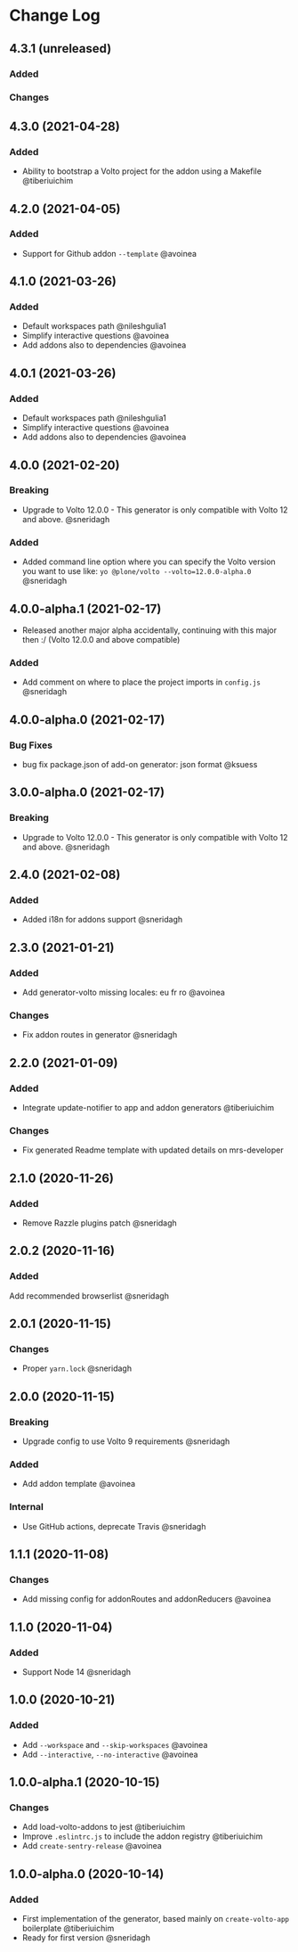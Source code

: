 # Change Log

## 4.3.1 (unreleased)

### Added

### Changes

## 4.3.0 (2021-04-28)

### Added

- Ability to bootstrap a Volto project for the addon using a Makefile @tiberiuichim

## 4.2.0 (2021-04-05)

### Added

- Support for Github addon `--template` @avoinea

## 4.1.0 (2021-03-26)

### Added

- Default workspaces path @nileshgulia1
- Simplify interactive questions @avoinea
- Add addons also to dependencies @avoinea

## 4.0.1 (2021-03-26)

### Added

- Default workspaces path @nileshgulia1
- Simplify interactive questions @avoinea
- Add addons also to dependencies @avoinea

## 4.0.0 (2021-02-20)

### Breaking

- Upgrade to Volto 12.0.0 - This generator is only compatible with Volto 12 and above. @sneridagh

### Added

- Added command line option where you can specify the Volto version you want to use like: `yo @plone/volto --volto=12.0.0-alpha.0` @sneridagh

## 4.0.0-alpha.1 (2021-02-17)

- Released another major alpha accidentally, continuing with this major then :/
(Volto 12.0.0 and above compatible)

### Added

- Add comment on where to place the project imports in `config.js` @sneridagh

## 4.0.0-alpha.0 (2021-02-17)

### Bug Fixes

- bug fix package.json of add-on generator: json format @ksuess

## 3.0.0-alpha.0 (2021-02-17)

### Breaking

- Upgrade to Volto 12.0.0 - This generator is only compatible with Volto 12 and above. @sneridagh

## 2.4.0 (2021-02-08)

### Added

- Added i18n for addons support @sneridagh

## 2.3.0 (2021-01-21)

### Added

- Add generator-volto missing locales: eu fr ro @avoinea

### Changes

- Fix addon routes in generator @sneridagh

## 2.2.0 (2021-01-09)

### Added

- Integrate update-notifier to app and addon generators @tiberiuichim

### Changes

- Fix generated Readme template with updated details on mrs-developer

## 2.1.0 (2020-11-26)

### Added

- Remove Razzle plugins patch @sneridagh

## 2.0.2 (2020-11-16)

### Added

Add recommended browserlist @sneridagh

## 2.0.1 (2020-11-15)

### Changes

- Proper `yarn.lock` @sneridagh

## 2.0.0 (2020-11-15)

### Breaking

- Upgrade config to use Volto 9 requirements @sneridagh

### Added

- Add addon template @avoinea

### Internal

- Use GitHub actions, deprecate Travis @sneridagh

## 1.1.1 (2020-11-08)

### Changes

- Add missing config for addonRoutes and addonReducers @avoinea

## 1.1.0 (2020-11-04)

### Added

- Support Node 14 @sneridagh

## 1.0.0 (2020-10-21)

### Added

- Add `--workspace` and `--skip-workspaces` @avoinea
- Add `--interactive`, `--no-interactive` @avoinea

## 1.0.0-alpha.1 (2020-10-15)

### Changes

- Add load-volto-addons to jest @tiberiuichim
- Improve `.eslintrc.js` to include the addon registry @tiberiuichim
- Add `create-sentry-release` @avoinea

## 1.0.0-alpha.0 (2020-10-14)

### Added

- First implementation of the generator, based mainly on `create-volto-app` boilerplate @tiberiuichim
- Ready for first version @sneridagh
